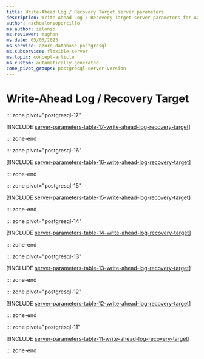 ```yaml
---
title: Write-Ahead Log / Recovery Target server parameters
description: Write-Ahead Log / Recovery Target server parameters for Azure Database for PostgreSQL flexible server.
author: nachoalonsoportillo
ms.author: ialonso
ms.reviewer: maghan
ms.date: 05/05/2025
ms.service: azure-database-postgresql
ms.subservice: flexible-server
ms.topic: concept-article
ms.custom: automatically generated
zone_pivot_groups: postgresql-server-version
---
```

# Write-Ahead Log / Recovery Target


::: zone pivot="postgresql-17"

[!INCLUDE [server-parameters-table-17-write-ahead-log-recovery-target](./includes/server-parameters-table-17-write-ahead-log-recovery-target.md)]

::: zone-end


::: zone pivot="postgresql-16"

[!INCLUDE [server-parameters-table-16-write-ahead-log-recovery-target](./includes/server-parameters-table-16-write-ahead-log-recovery-target.md)]

::: zone-end


::: zone pivot="postgresql-15"

[!INCLUDE [server-parameters-table-15-write-ahead-log-recovery-target](./includes/server-parameters-table-15-write-ahead-log-recovery-target.md)]

::: zone-end


::: zone pivot="postgresql-14"

[!INCLUDE [server-parameters-table-14-write-ahead-log-recovery-target](./includes/server-parameters-table-14-write-ahead-log-recovery-target.md)]

::: zone-end


::: zone pivot="postgresql-13"

[!INCLUDE [server-parameters-table-13-write-ahead-log-recovery-target](./includes/server-parameters-table-13-write-ahead-log-recovery-target.md)]

::: zone-end


::: zone pivot="postgresql-12"

[!INCLUDE [server-parameters-table-12-write-ahead-log-recovery-target](./includes/server-parameters-table-12-write-ahead-log-recovery-target.md)]

::: zone-end


::: zone pivot="postgresql-11"

[!INCLUDE [server-parameters-table-11-write-ahead-log-recovery-target](./includes/server-parameters-table-11-write-ahead-log-recovery-target.md)]

::: zone-end


